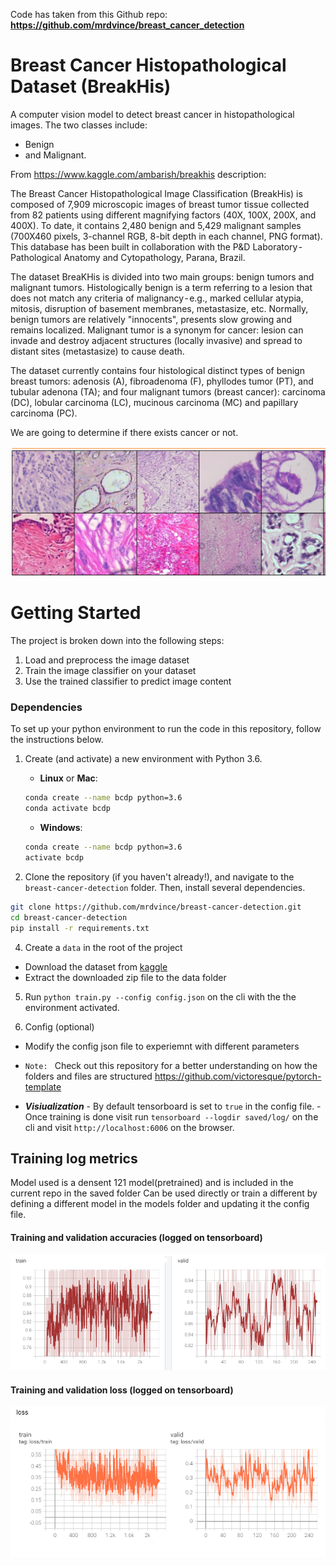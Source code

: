 Code has taken from this Github repo: **https://github.com/mrdvince/breast_cancer_detection**
# Breast Cancer Histopathological Dataset (BreakHis)

A computer vision model to detect breast cancer in histopathological images. The two classes include:

- Benign
- and Malignant.

From https://www.kaggle.com/ambarish/breakhis description:

The Breast Cancer Histopathological Image Classification (BreakHis) is composed of 7,909 microscopic images of breast tumor tissue collected from 82 patients using different magnifying factors (40X, 100X, 200X, and 400X). To date, it contains 2,480 benign and 5,429 malignant samples (700X460 pixels, 3-channel RGB, 8-bit depth in each channel, PNG format). This database has been built in collaboration with the P&D Laboratory - Pathological Anatomy and Cytopathology, Parana, Brazil.

The dataset BreaKHis is divided into two main groups: benign tumors and malignant tumors. Histologically benign is a term referring to a lesion that does not match any criteria of malignancy - e.g., marked cellular atypia, mitosis, disruption of basement membranes, metastasize, etc. Normally, benign tumors are relatively "innocents", presents slow growing and remains localized. Malignant tumor is a synonym for cancer: lesion can invade and destroy adjacent structures (locally invasive) and spread to distant sites (metastasize) to cause death.

The dataset currently contains four histological distinct types of benign breast tumors: adenosis (A), fibroadenoma (F), phyllodes tumor (PT), and tubular adenona (TA); and four malignant tumors (breast cancer): carcinoma (DC), lobular carcinoma (LC), mucinous carcinoma (MC) and papillary carcinoma (PC).

We are going to determine if there exists cancer or not.

<img src="images/mal_ben.png"/>


# Getting Started

The project is broken down into the following steps:
<ol>
    <li>  Load and preprocess the image dataset</li>
    <li> Train the image classifier on your dataset </li>
    <li> Use the trained classifier to predict image content </li> </ol>

### Dependencies

To set up your python environment to run the code in this repository, follow the instructions below.

1. Create (and activate) a new environment with Python 3.6.

	- __Linux__ or __Mac__: 
	```bash
	conda create --name bcdp python=3.6
	conda activate bcdp
	```
	- __Windows__: 
	```bash
	conda create --name bcdp python=3.6 
	activate bcdp
	```

2. Clone the repository (if you haven't already!), and navigate to the `breast-cancer-detection` folder.  Then, install several dependencies.
```bash
git clone https://github.com/mrdvince/breast-cancer-detection.git
cd breast-cancer-detection
pip install -r requirements.txt
```

4. Create a `data` in the root of the project

- Download the dataset from [kaggle](https://www.kaggle.com/ambarish/breakhis)
- Extract the downloaded zip file to the data folder

5. Run `python train.py --config config.json` on the cli with the the environment activated.

6. Config (optional)

- Modify the config json file to experiemnt with different parameters
- `Note: ` Check out this repository for a better understanding on how the folders and files are structured https://github.com/victoresque/pytorch-template

- **_Visiualization_**
        - By default tensorboard is set to `true` in the config file. 
        - Once training is done visit run `tensorboard --logdir saved/log/` on the cli and visit `http://localhost:6006` on the browser.

## Training log metrics
Model used is a densent 121 model(pretrained) and is included in the current repo in the saved folder
Can be used directly or train a different by defining a different model in the models folder and updating it the config file.

#### Training and validation accuracies (logged on tensorboard)
<img src="images/train_val_acc.png"/>

#### Training and validation loss (logged on tensorboard)
<img src="images/train_val_loss.png"/>
